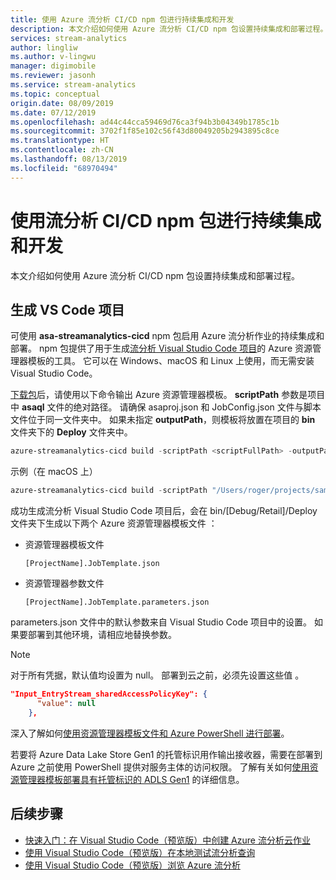 ```yaml
---
title: 使用 Azure 流分析 CI/CD npm 包进行持续集成和开发
description: 本文介绍如何使用 Azure 流分析 CI/CD npm 包设置持续集成和部署过程。
services: stream-analytics
author: lingliw
ms.author: v-lingwu
manager: digimobile
ms.reviewer: jasonh
ms.service: stream-analytics
ms.topic: conceptual
origin.date: 08/09/2019
ms.date: 07/12/2019
ms.openlocfilehash: ad44c44cca59469d76ca3f94b3b04349b1785c1b
ms.sourcegitcommit: 3702f1f85e102c56f43d80049205b2943895c8ce
ms.translationtype: HT
ms.contentlocale: zh-CN
ms.lasthandoff: 08/13/2019
ms.locfileid: "68970494"
---
```

# <a name="continuously-integrate-and-develop-with-stream-analytics-cicd-npm-package"></a>使用流分析 CI/CD npm 包进行持续集成和开发
本文介绍如何使用 Azure 流分析 CI/CD npm 包设置持续集成和部署过程。

## <a name="build-the-vs-code-project"></a>生成 VS Code 项目

可使用 **asa-streamanalytics-cicd** npm 包启用 Azure 流分析作业的持续集成和部署。 npm 包提供了用于生成[流分析 Visual Studio Code 项目](quick-create-vs-code.md)的 Azure 资源管理器模板的工具。 它可以在 Windows、macOS 和 Linux 上使用，而无需安装 Visual Studio Code。

[下载包](https://www.npmjs.com/package/azure-streamanalytics-cicd)后，请使用以下命令输出 Azure 资源管理器模板。 **scriptPath** 参数是项目中 **asaql** 文件的绝对路径。 请确保 asaproj.json 和 JobConfig.json 文件与脚本文件位于同一文件夹中。 如果未指定 **outputPath**，则模板将放置在项目的 **bin** 文件夹下的 **Deploy** 文件夹中。

```powershell
azure-streamanalytics-cicd build -scriptPath <scriptFullPath> -outputPath <outputPath>
```
示例（在 macOS 上）
```powershell
azure-streamanalytics-cicd build -scriptPath "/Users/roger/projects/samplejob/script.asaql" 
```

成功生成流分析 Visual Studio Code 项目后，会在 bin/[Debug/Retail]/Deploy 文件夹下生成以下两个 Azure 资源管理器模板文件  ： 

*  资源管理器模板文件

       [ProjectName].JobTemplate.json 

*  资源管理器参数文件

       [ProjectName].JobTemplate.parameters.json   

parameters.json 文件中的默认参数来自 Visual Studio Code 项目中的设置。 如果要部署到其他环境，请相应地替换参数。

> [!NOTE]
> 对于所有凭据，默认值均设置为 null。 部署到云之前，必须先设置这些值  。

```json
"Input_EntryStream_sharedAccessPolicyKey": {
      "value": null
    },
```
深入了解如何[使用资源管理器模板文件和 Azure PowerShell 进行部署](/azure-resource-manager/resource-group-template-deploy)。

若要将 Azure Data Lake Store Gen1 的托管标识用作输出接收器，需要在部署到 Azure 之前使用 PowerShell 提供对服务主体的访问权限。 了解有关如何[使用资源管理器模板部署具有托管标识的 ADLS Gen1](stream-analytics-managed-identities-adls.md#resource-manager-template-deployment) 的详细信息。
## <a name="next-steps"></a>后续步骤

* [快速入门：在 Visual Studio Code（预览版）中创建 Azure 流分析云作业](quick-create-vs-code.md)
* [使用 Visual Studio Code（预览版）在本地测试流分析查询](vscode-local-run.md)
* [使用 Visual Studio Code（预览版）浏览 Azure 流分析](vscode-explore-jobs.md)
